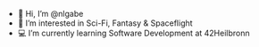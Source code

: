 - 👋 Hi, I’m @nlgabe
- 👀 I’m interested in Sci-Fi, Fantasy & Spaceflight
- 💻 I’m currently learning Software Development at 42Heilbronn
